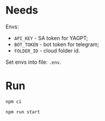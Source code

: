 # Needs

Envs:
- `API_KEY` - SA token for YAGPT;
- `BOT_TOKEN` - bot token for telegram;
- `FOLDER_ID` - cloud folder id.

Set envs into file: `.env`.

# Run

`npm ci`

`npm run start`
